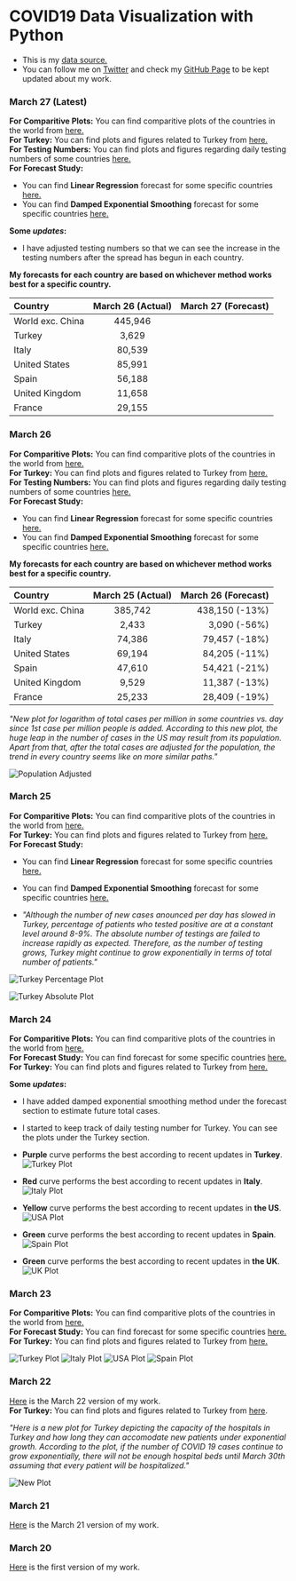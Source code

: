 # COVID19 Data Visualization with Python

- This is my [data source.](https://ourworldindata.org/coronavirus-source-data)  
- You can follow me on [Twitter](https://twitter.com/BaturalpYalcin) and check my [GitHub Page](https://github.com/baturalpyalcinn) to be kept updated about my work.  

### March 27 (Latest)
**For Comparitive Plots:** You can find comparitive plots of the countries in the world from [here.](March_26/Covid19_March_26_Plots.html)  
**For Turkey:** You can find plots and figures related to Turkey from [here.](March_26/Covid19_March_26_Turkey.html)   
**For Testing Numbers:** You can find plots and figures regarding daily testing numbers of some countries [here.](March_26/Covid19_Testing.html)  
**For Forecast Study:** 
- You can find **Linear Regression** forecast for some specific countries [here.](March_26/Covid19_March_26_Forecast_LR.html)  
- You can find **Damped Exponential Smoothing** forecast for some specific countries [here.](March_26/Covid19_March_26_Forecast_ES.html)  

**Some *updates*:**  
- I have adjusted testing numbers so that we can see the increase in the testing numbers after the spread has begun in each country.

**My forecasts for each country are based on whichever method works best for a specific country.**


| Country      | March 26 (Actual) | March 27 (Forecast)    | 
| :---        |    :----:   |          ---: |
| World exc. China      | 445,946      |   |
| Turkey      | 3,629      |   | 
| Italy   | 80,539       |    | 
| United States      | 85,991      |   | 
| Spain   | 56,188       |    |  
| United Kingdom   | 11,658      |   |   
| France   | 29,155       |  |     

### March 26
**For Comparitive Plots:** You can find comparitive plots of the countries in the world from [here.](March_26/Covid19_March_26_Plots.html)  
**For Turkey:** You can find plots and figures related to Turkey from [here.](March_26/Covid19_March_26_Turkey.html)   
**For Testing Numbers:** You can find plots and figures regarding daily testing numbers of some countries [here.](March_26/Covid19_Testing.html)  
**For Forecast Study:** 
- You can find **Linear Regression** forecast for some specific countries [here.](March_26/Covid19_March_26_Forecast_LR.html)  
- You can find **Damped Exponential Smoothing** forecast for some specific countries [here.](March_26/Covid19_March_26_Forecast_ES.html)  

**My forecasts for each country are based on whichever method works best for a specific country.**


| Country      | March 25 (Actual) | March 26 (Forecast)    | 
| :---        |    :----:   |          ---: |
| World exc. China      | 385,742      |  438,150 (-13%) |
| Turkey      | 2,433      |  3,090 (-56%) | 
| Italy   | 74,386       | 79,457 (-18%)    | 
| United States      | 69,194       | 84,205 (-11%)  | 
| Spain   | 47,610       | 54,421  (-21%)   |  
| United Kingdom   | 9,529      |  11,387 (-13%) |   
| France   | 25,233       | 28,409 (-19%) |     

*"New plot for logarithm of total cases per million in some countries vs. day since 1st case per million people is added. According to this new plot, the huge leap in the number of cases in the US may result from its population. Apart from that, after the total cases are adjusted for the population, the trend in every country seems like on more similar paths."*

![Population Adjusted](March_26/population_adjusted.PNG) 

### March 25
**For Comparitive Plots:** You can find comparitive plots of the countries in the world from [here.](March_25/Covid19_March_25_Plots.html)  
**For Turkey:** You can find plots and figures related to Turkey from [here.](March_25/Covid19_March_25_Turkey.html)   
**For Forecast Study:** 
- You can find **Linear Regression** forecast for some specific countries [here.](March_25/Covid19_March_25_Forecast_LR.html)  
- You can find **Damped Exponential Smoothing** forecast for some specific countries [here.](March_25/Covid19_March_25_Forecast_ES.html)  

- *"Although the number of new cases anounced per day has slowed in Turkey, percentage of patients who tested positive are at a constant level around 8-9%. The absolute number of testings are failed to increase rapidly as expected. Therefore, as the number of testing grows, Turkey might continue to grow exponentially in terms of total number of patients."*  

![Turkey Percentage Plot](March_25/turkey_percentage.PNG)  

![Turkey Absolute Plot](March_25/turkey_absolute.PNG)  

### March 24
**For Comparitive Plots:** You can find comparitive plots of the countries in the world from [here.](March_24/Covid19_March_24_Plots.html)  
**For Forecast Study:** You can find forecast for some specific countries [here.](March_24/Covid19_March_24_Forecast.html)  
**For Turkey:** You can find plots and figures related to Turkey from [here.](March_24/Covid19_March_24_Turkey.html)   

**Some *updates*:**  
- I have added damped exponential smoothing method under the forecast section to estimate future total cases.
- I started to keep track of daily testing number for Turkey. You can see the plots under the Turkey section.  

- **Purple** curve performs the best according to recent updates in **Turkey**.    
![Turkey Plot](March_24/turkey_purple.PNG)  

- **Red** curve performs the best according to recent updates in **Italy**.  
![Italy Plot](March_24/italy_red.PNG)  

- **Yellow** curve performs the best according to recent updates in **the US**.  
![USA Plot](March_24/us_yellow.PNG)  

- **Green** curve performs the best according to recent updates in **Spain**.  
![Spain Plot](March_24/spain_green.PNG)    

- **Green** curve performs the best according to recent updates in **the UK**.  
![UK Plot](March_24/uk_green.PNG)  

### March 23
**For Comparitive Plots:** You can find comparitive plots of the countries in the world from [here.](March_23/Covid19_March_23_Plots.html)  
**For Forecast Study:** You can find forecast for some specific countries [here.](March_23/Covid19_March_23_Forecast.html)  
**For Turkey:** You can find plots and figures related to Turkey from [here.](March_23/Covid19_March_23_Turkey.html)    


![Turkey Plot](March_23/turkey_forecast.PNG)
![Italy Plot](March_23/italy_forecast.PNG)
![USA Plot](March_23/us_forecast.PNG)
![Spain Plot](March_23/spain_forecast.PNG)

### March 22
[Here](Covid19_March_22.html) is the March 22 version of my work.  
**For Turkey:** You can find plots and figures related to Turkey from [here](Covid19_March_22_Turkey.html).  

*"Here is a new plot for Turkey depicting the capacity of the hospitals in Turkey and how long they can accomodate new patients under exponential growth. According to the plot, if the number of COVID 19 cases continue to grow exponentially, there will not be enough hospital beds until March 30th assuming that every patient will be hospitalized."*  

![New Plot](new_plot.PNG)

### March 21
[Here](Covid19_March_21.html) is the March 21 version of my work.


### March 20
[Here](Covid19_March_20.html) is the first version of my work.


